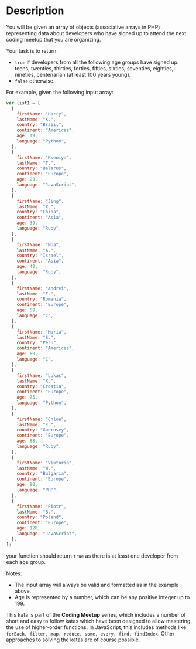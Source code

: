 # Description

You will be given an array of objects (associative arrays in PHP) representing data about developers who have signed up to attend the next coding meetup that you are organizing.

Your task is to return:

- `true` if developers from all the following age groups have signed up: teens, twenties, thirties, forties, fifties, sixties, seventies, eighties, nineties, centenarian (at least 100 years young).
- `false` otherwise.

For example, given the following input array:

```javascript
var list1 = [
  {
    firstName: "Harry",
    lastName: "K.",
    country: "Brazil",
    continent: "Americas",
    age: 19,
    language: "Python",
  },
  {
    firstName: "Kseniya",
    lastName: "T.",
    country: "Belarus",
    continent: "Europe",
    age: 29,
    language: "JavaScript",
  },
  {
    firstName: "Jing",
    lastName: "X.",
    country: "China",
    continent: "Asia",
    age: 39,
    language: "Ruby",
  },
  {
    firstName: "Noa",
    lastName: "A.",
    country: "Israel",
    continent: "Asia",
    age: 40,
    language: "Ruby",
  },
  {
    firstName: "Andrei",
    lastName: "E.",
    country: "Romania",
    continent: "Europe",
    age: 59,
    language: "C",
  },
  {
    firstName: "Maria",
    lastName: "S.",
    country: "Peru",
    continent: "Americas",
    age: 60,
    language: "C",
  },
  {
    firstName: "Lukas",
    lastName: "X.",
    country: "Croatia",
    continent: "Europe",
    age: 75,
    language: "Python",
  },
  {
    firstName: "Chloe",
    lastName: "K.",
    country: "Guernsey",
    continent: "Europe",
    age: 88,
    language: "Ruby",
  },
  {
    firstName: "Viktoria",
    lastName: "W.",
    country: "Bulgaria",
    continent: "Europe",
    age: 98,
    language: "PHP",
  },
  {
    firstName: "Piotr",
    lastName: "B.",
    country: "Poland",
    continent: "Europe",
    age: 128,
    language: "JavaScript",
  },
];
```

your function should return `true` as there is at least one developer from each age group.

Notes:

- The input array will always be valid and formatted as in the example above.
- Age is represented by a number, which can be any positive integer up to 199.

This kata is part of the **Coding Meetup** series, which includes a number of short and easy to follow katas which have been designed to allow mastering the use of higher-order functions. In JavaScript, this includes methods like: `forEach, filter, map, reduce, some, every, find, findIndex`. Other approaches to solving the katas are of course possible.
